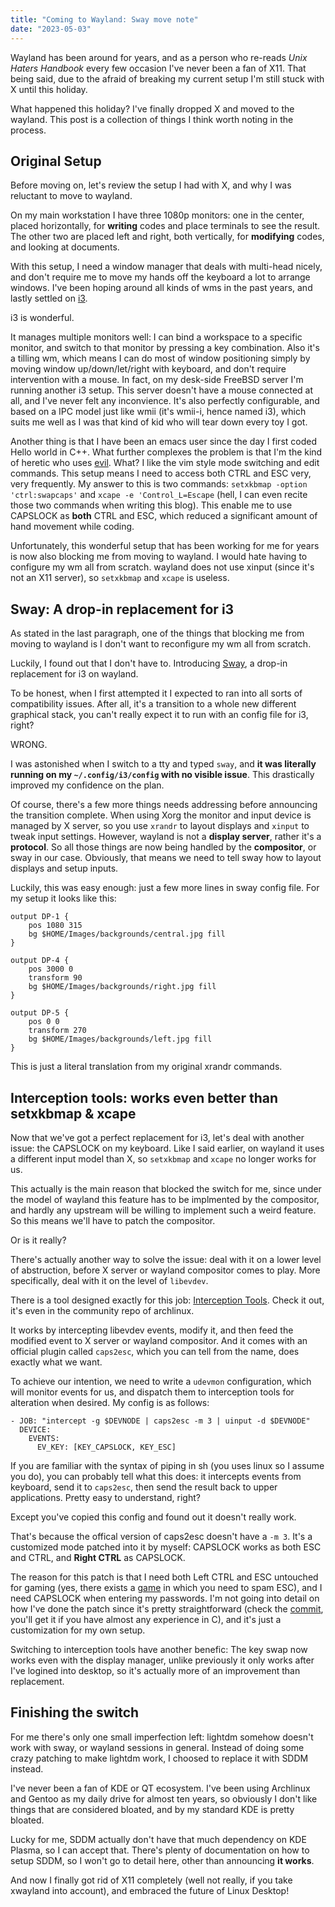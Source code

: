 ```yaml
---
title: "Coming to Wayland: Sway move note"
date: "2023-05-03"
---
```


Wayland has been around for years, and as a person who re-reads _Unix Haters Handbook_ every few occasion I've never been a fan of X11. That being said, due to the afraid of breaking my current setup I'm still stuck with X until this holiday.

What happened this holiday? I've finally dropped X and moved to the wayland. This post is a collection of things I think worth noting in the process.

## Original Setup

Before moving on, let's review the setup I had with X, and why I was reluctant to move to wayland.

On my main workstation I have three 1080p monitors: one in the center, placed horizontally, for **writing** codes and place terminals to see the result. The other two are placed left and right, both vertically, for **modifying** codes, and looking at documents.

With this setup, I need a window manager that deals with multi-head nicely, and don't require me to move my hands off the keyboard a lot to arrange windows. I've been hoping around all kinds of wms in the past years, and lastly settled on [i3](https://i3wm.org).

i3 is wonderful.

It manages multiple monitors well: I can bind a workspace to a specific monitor, and switch to that monitor by pressing a key combination. Also it's a tilling wm, which means I can do most of window positioning simply by moving window up/down/let/right with keyboard, and don't require intervention with a mouse. In fact, on my desk-side FreeBSD server I'm running another i3 setup. This server doesn't have a mouse connected at all, and I've never felt any inconvience. It's also perfectly configurable, and based on a IPC model just like wmii (it's wmii-i, hence named i3), which suits me well as I was that kind of kid who will tear down every toy I got.

Another thing is that I have been an emacs user since the day I first coded Hello world in C++. What further complexes the problem is that I'm the kind of heretic who uses [evil](https://github.com/emacs-evil/evil). What? I like the vim style mode switching and edit commands. This setup means I need to access both CTRL and ESC very, very frequently. My answer to this is two commands: `setxkbmap -option 'ctrl:swapcaps'` and `xcape -e 'Control_L=Escape` (hell, I can even recite those two commands when writing this blog). This enable me to use CAPSLOCK as **both** CTRL and ESC, which reduced a significant amount of hand movement while coding.

Unfortunately, this wonderful setup that has been working for me for years is now also blocking me from moving to wayland. I would hate having to configure my wm all from scratch. wayland does not use xinput (since it's not an X11 server), so `setxkbmap` and `xcape` is useless.

## Sway: A drop-in replacement for i3

As stated in the last paragraph, one of the things that blocking me from moving to wayland is I don't want to reconfigure my wm all from scratch.

Luckily, I found out that I don't have to. Introducing [Sway](https://swaywm.org), a drop-in replacement for i3 on wayland.

To be honest, when I first attempted it I expected to ran into all sorts of compatibility issues. After all, it's a transition to a whole new different graphical stack, you can't really expect it to run with an config file for i3, right?

WRONG.

I was astonished when I switch to a tty and typed `sway`, and **it was literally running on my `~/.config/i3/config` with no visible issue**. This drastically improved my confidence on the plan.

Of course, there's a few more things needs addressing before announcing the transition complete. When using Xorg the monitor and input device is managed by X server, so you use `xrandr` to layout displays and `xinput` to tweak input settings. However, wayland is not a **display server**, rather it's a **protocol**. So all those things are now being handled by the **compositor**, or sway in our case. Obviously, that means we need to tell sway how to layout displays and setup inputs.

Luckily, this was easy enough: just a few more lines in sway config file. For my setup it looks like this:

```
output DP-1 {
	pos 1080 315
	bg $HOME/Images/backgrounds/central.jpg fill
}

output DP-4 {
	pos 3000 0
	transform 90
	bg $HOME/Images/backgrounds/right.jpg fill
}

output DP-5 {
	pos 0 0
	transform 270
	bg $HOME/Images/backgrounds/left.jpg fill
}
```

This is just a literal translation from my original xrandr commands.

## Interception tools: works even better than setxkbmap & xcape

Now that we've got a perfect replacement for i3, let's deal with another issue: the CAPSLOCK on my keyboard. Like I said earlier, on wayland it uses a different input model than X, so `setxkbmap` and `xcape` no longer works for us.

This actually is the main reason that blocked the switch for me, since under the model of wayland this feature has to be implmented by the compositor, and hardly any upstream will be willing to implement such a weird feature. So this means we'll have to patch the compositor.

Or is it really?

There's actually another way to solve the issue: deal with it on a lower level of abstruction, before X server or wayland compositor comes to play. More specifically, deal with it on the level of `libevdev`.

There is a tool designed exactly for this job: [Interception Tools](https://gitlab.com/interception/linux/tools). Check it out, it's even in the community repo of archlinux.

It works by intercepting libevdev events, modify it, and then feed the modified event to X server or wayland compositor. And it comes with an official plugin called `caps2esc`, which you can tell from the name, does exactly what we want.

To achieve our intention, we need to write a `udevmon` configuration, which will monitor events for us, and dispatch them to interception tools for alteration when desired. My config is as follows:

```
- JOB: "intercept -g $DEVNODE | caps2esc -m 3 | uinput -d $DEVNODE"
  DEVICE:
    EVENTS:
      EV_KEY: [KEY_CAPSLOCK, KEY_ESC]
```

If you are familiar with the syntax of piping in sh (you uses linux so I assume you do), you can probably tell what this does: it intercepts events from keyboard, send it to `caps2esc`, then send the result back to upper applications. Pretty easy to understand, right?

Except you've copied this config and found out it doesn't really work.

That's because the offical version of caps2esc doesn't have a `-m 3`. It's a customized mode patched into it by myself: CAPSLOCK works as both ESC and CTRL, and **Right CTRL** as CAPSLOCK.

The reason for this patch is that I need both Left CTRL and ESC untouched for gaming (yes, there exists a [game](https://www.finalfantasyxiv.com) in which you need to spam ESC), and I need CAPSLOCK when entering my passwords. I'm not going into detail on how I've done the patch since it's pretty straightforward (check the [commit](https://github.com/MosakujiHokuto/caps2esc/commit/6a9aa6aca7e46a73e295a0c252e83b2ed84efdf4), you'll get it if you have almost any experience in C), and it's just a customization for my own setup.

Switching to interception tools have another benefic: The key swap now works even with the display manager, unlike previously it only works after I've logined into desktop, so it's actually more of an improvement than replacement.

## Finishing the switch

For me there's only one small imperfection left: lightdm somehow doesn't work with sway, or wayland sessions in general. Instead of doing some crazy patching to make lightdm work, I choosed to replace it with SDDM instead.

I've never been a fan of KDE or QT ecosystem. I've been using Archlinux and Gentoo as my daily drive for almost ten years, so obviously I don't like things that are considered bloated, and by my standard KDE is pretty bloated.

Lucky for me, SDDM actually don't have that much dependency on KDE Plasma, so I can accept that. There's plenty of documentation on how to setup SDDM, so I won't go to detail here, other than announcing **it works**.

And now I finally got rid of X11 completely (well not really, if you take xwayland into account), and embraced the future of Linux Desktop!